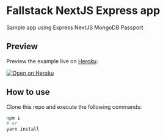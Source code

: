 # Fallstack NextJS Express app

Sample app using Express NextJS MongoDB Passport

## Preview

Preview the example live on [Heroku](https://www.heroku.com/):

[![Open on Heroku](https://seeklogo.com/images/H/heroku-logo-B774A78667-seeklogo.com.png)](https://stackblitz.com/github/vercel/next.js/tree/canary/examples/custom-server-express?runScript=dev)

## How to use

Clone this repo and execute the following commands:

```bash
npm i
# or
yarn install
```
